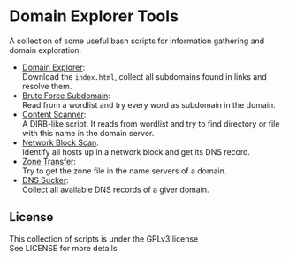 # Domain Explorer Tools
A collection of some useful bash scripts for information gathering and domain exploration.  

- [Domain Explorer](domain-explorer/DOMAIN-EXPLORER.md):  
Download the ```index.html```, collect all subdomains found in links and resolve them.
- [Brute Force Subdomain](bf-subdomain/BF-SUBDOMAIN.md):  
Read from a wordlist and try every word as subdomain in the domain.
- [Content Scanner](content-scanner/CONTENT-SCANNER.md):  
A DIRB-like script. It reads from wordlist and try to find directory or file with this name in the domain server.
- [Network Block Scan](network-block-scan/NETWORK-BLOCK-SCAN.md):  
Identify all hosts up in a network block and get its DNS record.
- [Zone Transfer](zone-transfer/ZONE-TRANSFER.md):  
Try to get the zone file in the name servers of a domain.
- [DNS Sucker](dns-sucker/DNS-SUCKER.md):  
Collect all available DNS records of a giver domain.

## License
This collection of scripts is under the GPLv3 license  
See LICENSE for more details  
